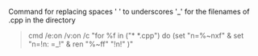 Command for replacing spaces ' ' to underscores '_' for the filenames of .cpp in the directory
> cmd /e:on /v:on /c "for %f in ("* *.cpp") do (set "n=%~nxf" & set "n=!n: =_!" & ren "%~ff" "!n!" )"

